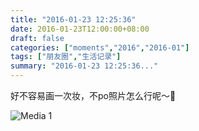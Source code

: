 ```yaml
---
title: "2016-01-23 12:25:36"
date: 2016-01-23T12:00:00+08:00
draft: false
categories: ["moments","2016","2016-01"]
tags: ["朋友圈","生活记录"]
summary: "2016-01-23 12:25:36..."
---
```


好不容易画一次妆，不po照片怎么行呢～🤔

![Media 1](/Moments/photos/2016-01-23/201601231225360.jpg)

